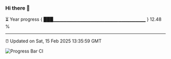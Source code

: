 ### Hi there 👋

⏳ Year progress { ███▁▁▁▁▁▁▁▁▁▁▁▁▁▁▁▁▁▁▁▁▁▁▁▁▁▁▁ } 12.48 %

---

⏰ Updated on Sat, 15 Feb 2025 13:35:59 GMT

![Progress Bar CI](https://github.com/IshwaranRudhara/GIT-ACTION/workflows/Progress%20Bar%20CI/badge.svg)
